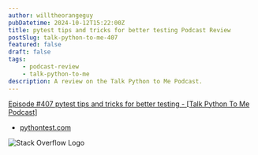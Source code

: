 ```yaml
---
author: willtheorangeguy
pubDatetime: 2024-10-12T15:22:00Z
title: pytest tips and tricks for better testing Podcast Review
postSlug: talk-python-to-me-407
featured: false
draft: false
tags:
    - podcast-review
    - talk-python-to-me
description: A review on the Talk Python to Me Podcast.
---
```


[Episode #407 pytest tips and tricks for better testing - [Talk Python To Me Podcast]](https://talkpython.fm/episodes/show/407/pytest-tips-and-tricks-for-better-testing)

- [pythontest.com](https://pythontest.com/)

![Stack Overflow Logo](https://is1-ssl.mzstatic.com/image/thumb/Podcasts116/v4/6d/32/15/6d32155b-12ec-8d15-2f76-256e8e7f8dcf/mza_16949506039235574720.jpg/270x270bb.webp)
